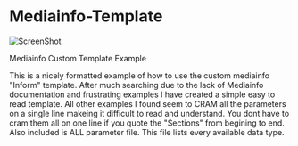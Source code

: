 # Mediainfo-Template
![ScreenShot](https://raw.githubusercontent.com/optio50/Mediainfo-Template/main/MediaInfo-Custom-Template.png?raw=true|alt=octocat)

Mediainfo Custom Template Example

This is a nicely formatted example of how to use the custom mediainfo "Inform" template.
After much searching due to the lack of Mediainfo documentation and frustrating examples
I have created a simple easy to read template.
All other examples I found seem to CRAM all the parameters on a single line makeing it difficult to read and understand.
You dont have to cram them all on one line if you quote the "Sections" from begining to end.
Also included is ALL parameter file. This file lists every available data type.

